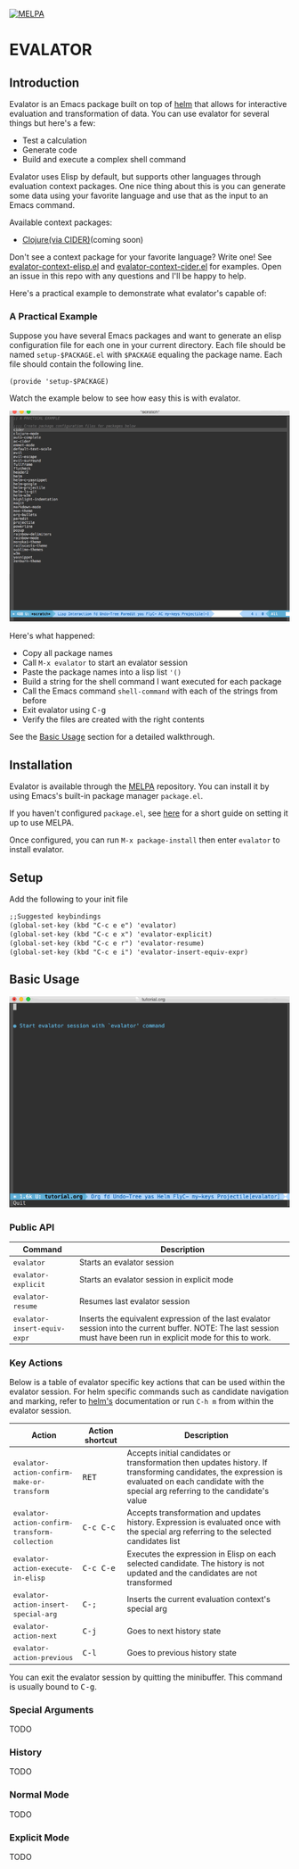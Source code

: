 [![MELPA](https://melpa.org/packages/evalator-badge.svg)](https://melpa.org/#/evalator)

# EVALATOR #

## Introduction ##

Evalator is an Emacs package built on top of [helm](https://github.com/emacs-helm/helm) that allows for interactive evaluation and transformation of data.  You can use evalator for several things but here's a few:

*   Test a calculation
*   Generate code
*   Build and execute a complex shell command

Evalator uses Elisp by default, but supports other languages through evaluation context packages.  One nice thing about this is you can generate some data using your favorite language and use that as the input to an Emacs command.

Available context packages:

*   [Clojure(via CIDER)](https://github.com/seanirby/evalator-context-cider)(coming soon)

Don't see a context package for your favorite language?  Write one!  See [evalator-context-elisp.el](https://github.com/seanirby/evalator/blob/master/evalator-context-elisp.el) and [evalator-context-cider.el](https://github.com/seanirby/evalator-context-cider/blob/master/evalator-context-cider.el) for examples.  Open an issue in this repo with any questions and I'll be happy to help.

Here's a practical example to demonstrate what evalator's capable of:

### A Practical Example ###
Suppose you have several Emacs packages and want to generate an elisp configuration file for each one in your current directory.  Each file should be named ```setup-$PACKAGE.el``` with ```$PACKAGE``` equaling the package name.  Each file should contain the following line.

```
(provide 'setup-$PACKAGE)
```

Watch the example below to see how easy this is with evalator.

![a-practical-example](example-gifs/practical.gif)

Here's what happened:

* Copy all package names
* Call ```M-x evalator``` to start an evalator session
* Paste the package names into a lisp list ```'()```
* Build a string for the shell command I want executed for each package
* Call the Emacs command ```shell-command``` with each of the strings from before
* Exit evalator using <kbd>C-g</kbd>
* Verify the files are created with the right contents

See the [Basic Usage](#basic-usage) section for a detailed walkthrough.

## Installation ##

Evalator is available through the [MELPA](http://melpa.org/) repository.  You can install it by using Emacs's built-in package manager ```package.el```.

If you haven't configured ```package.el```, see [here](https://github.com/milkypostman/melpa#usage) for a short guide on setting it up to use MELPA.

Once configured, you can run ```M-x package-install``` then enter ```evalator``` to install evalator.

## Setup ##

Add the following to your init file
```
;;Suggested keybindings
(global-set-key (kbd "C-c e e") 'evalator)
(global-set-key (kbd "C-c e x") 'evalator-explicit)
(global-set-key (kbd "C-c e r") 'evalator-resume)
(global-set-key (kbd "C-c e i") 'evalator-insert-equiv-expr)
```

## <a name="basic-usage"></a> Basic Usage ##

![walkthrough](example-gifs/walkthrough.gif)

### Public API ###

Command                                                                                    | Description
-------------------------------------------------------------------------------------------|---------------------------
<span style="white-space: nowrap;">```evalator```</span>                                   | Starts an evalator session 
<span style="white-space: nowrap;">```evalator-explicit```</span>                          | Starts an evalator session in explicit mode
<span style="white-space: nowrap;">```evalator-resume```</span>                            | Resumes last evalator session
<span style="white-space: nowrap;">```evalator-insert-equiv-expr```</span>                 | Inserts the equivalent expression of the last evalator session into the current buffer. NOTE: The last session must have been run in explicit mode for this to work.

### Key Actions ###
Below is a table of evalator specific key actions that can be used within the evalator session.  For helm specific commands such as candidate navigation and marking, refer to [helm's](https://github.com/emacs-helm/helm) documentation or run ```C-h m``` from within the evalator session.

Action                                                                                          | Action shortcut      | Description
------------------------------------------------------------------------------------------------|----------------------|-------------------------------
<span style="white-space: nowrap;">```evalator-action-confirm-make-or-transform```</span>       | <kbd>RET</kbd>       | Accepts initial candidates or transformation then updates history.  If transforming candidates, the expression is evaluated on each candidate with the special arg referring to the candidate's value
<span style="white-space: nowrap;">```evalator-action-confirm-transform-collection```</span>    | <kbd>C-c C-c</kbd>   | Accepts transformation and updates history. Expression is evaluated once with the special arg referring to the selected candidates list
<span style="white-space: nowrap;">```evalator-action-execute-in-elisp```</span>                | <kbd>C-c C-e</kbd>   | Executes the expression in Elisp on each selected candidate.  The history is not updated and the candidates are not transformed
<span style="white-space: nowrap;">```evalator-action-insert-special-arg```</span>              | <kbd>C-;</kbd>       | Inserts the current evaluation context's special arg
<span style="white-space: nowrap;">```evalator-action-next```</span>                            | <kbd>C-j</kbd>       | Goes to next history state
<span style="white-space: nowrap;">```evalator-action-previous```</span>                        | <kbd>C-l</kbd>       | Goes to previous history state

You can exit the evalator session by quitting the minibuffer.  This command is usually bound to <kbd>C-g</kbd>.

### Special Arguments ###
TODO
### History ###
TODO
### Normal Mode ###
TODO
### Explicit Mode ###
TODO

